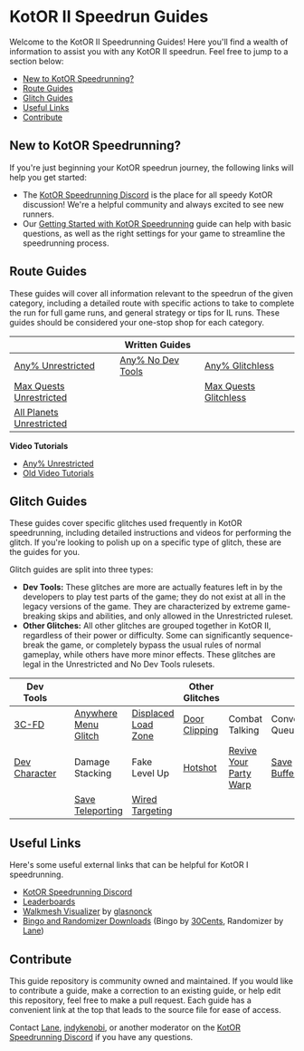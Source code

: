 # KotOR II Speedrun Guides

Welcome to the KotOR II Speedrunning Guides! Here you'll find a wealth of information to assist you with any KotOR II speedrun.  Feel free to jump to a section below:
- [New to KotOR Speedrunning?](#new-to-kotor-speedrunning)
- [Route Guides](#route-guides)
- [Glitch Guides](#glitch-guides)
- [Useful Links](#useful-links)
- [Contribute](#contribute)

## New to KotOR Speedrunning?

If you're just beginning your KotOR speedrun journey, the following links will help you get started:
- The [KotOR Speedrunning Discord](http://discord.gg/Q2uPRVu) is the place for all speedy KotOR discussion! We're a helpful community and always excited to see new runners.
- Our [Getting Started with KotOR Speedrunning](Getting%20Started) guide can help with basic questions, as well as the right settings for your game to streamline the speedrunning process.

## Route Guides

These guides will cover all information relevant to the speedrun of the given category, including a detailed route with specific actions to take to complete the run for full game runs, and general strategy or tips for IL runs.  These guides should be considered your one-stop shop for each category.

| | **Written Guides** | | 
|---|---|---|
| [Any% Unrestricted](./Route%20Guides/Any%25%20Unrestricted) | [Any% No Dev Tools](./Route%20Guides/Any%25%20No%20Dev%20Tools) | [Any% Glitchless](./Route%20Guides/Any%25%20Glitchless) | 
| [Max Quests Unrestricted](./Route%20Guides/Max%20Quests%20Unrestricted) | | [Max Quests Glitchless](./Route%20Guides/Max%20Quests%20Glitchless) | 
| [All Planets Unrestricted](./Route%20Guides/All%20Planets%20Unrestricted) | | | 

**Video Tutorials**
- [Any% Unrestricted](./Video%20Tutorials/Any%25%20Unrestricted)
- [Old Video Tutorials](./Video%20Tutorials/Old%20Video%20Tutorials)

## Glitch Guides

These guides cover specific glitches used frequently in KotOR speedrunning, including detailed instructions and videos for performing the glitch.  If you're looking to polish up on a specific type of glitch, these are the guides for you.

Glitch guides are split into three types:
- **Dev Tools:** These glitches are more are actually features left in by the developers to play test parts of the game; they do not exist at all in the legacy versions of the game. They are characterized by extreme game-breaking skips and abilities, and only allowed in the Unrestricted ruleset. 
- **Other Glitches:** All other glitches are grouped together in KotOR II, regardless of their power or difficulty.  Some can significantly sequence-break the game, or completely bypass the usual rules of normal gameplay, while others have more minor effects.  These glitches are legal in the Unrestricted and No Dev Tools rulesets.

| Dev Tools | | | | Other Glitches | | |
|---|---|---|---|---|---|---|
| [3C-FD](./Dev%20Tools/3C-FD) | | [Anywhere Menu Glitch](./Major%20Glitches/Anywhere%20Menu%20Glitch) | [Displaced Load Zone](./Major%20Glitches/Displaced%20Load%20Zone) | [Door Clipping](./Major%20Glitches/Door%20Clipping) | Combat Talking | Conversation Queue | 
| [Dev Character](./Dev%20Tools/Dev%20Character) | | Damage Stacking | Fake Level Up | [Hotshot](./Major%20Glitches/Hotshot) | [Revive Your Party Warp](./Techniques/RYP%20Warp) | [Save Buffering](./Techniques/Save%20Buffering) |
| | | [Save Teleporting](./Techniques/Save%20Teleporting) | [Wired Targeting](./Techniques/Wired%20Targeting) | | | |

## Useful Links

Here's some useful external links that can be helpful for KotOR I speedrunning.

- [KotOR Speedrunning Discord](http://discord.gg/Q2uPRVu)
- [Leaderboards](https://www.speedrun.com/kotor2)
- [Walkmesh Visualizer](https://github.com/glasnonck/WalkmeshVisualizer) by [glasnonck](https://www.speedrun.com/users/glasnonck)
- [Bingo and Randomizer Downloads](https://www.speedrun.com/kotor2/resources) (Bingo by [30Cents](https://www.speedrun.com/users/30Cents), Randomizer by [Lane](https://www.speedrun.com/users/Lane))

## Contribute

This guide repository is community owned and maintained.  If you would like to contribute a guide, make a correction to an existing guide, or help edit this repository, feel free to make a pull request.  Each guide has a convenient link at the top that leads to the source file for ease of access.

Contact [Lane](https://www.speedrun.com/users/Lane), [indykenobi](https://www.speedrun.com/users/indykenobi), or another moderator on the [KotOR Speedrunning Discord](http://discord.gg/Q2uPRVu) if you have any questions.





